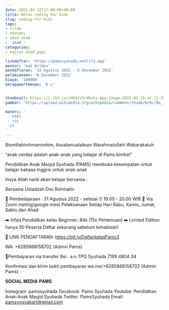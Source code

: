 ```yaml
---
date: 2022-03-12T17:00:00+00:00
title: Kelas Coding For Kids
slug: coding-for-kids
tags:
- islam
- ekonomi
- akad akad
- 'akad '
categories:
- kajian ahad pagi

linkdaftar: 'https://pamssyuhada.netlify.app'
mentor: 'kak Wildan'
pendaftaran: '10 Agustus 2022 - 5 Desember 2022'
pelaksanaan: '6 Desember 2022'
biaya: '100000'
berapapertemuan: '6 x'


thumbnail: https://i.ibb.co/sH66fz9/Whats-App-Image-2022-03-15-at-11-29-32-AM.jpg
gambar: 'https://upload.wikimedia.org/wikipedia/commons/thumb/6/6c/No_image_3x4.svg/1280px-No_image_3x4.svg.png'

materi: '
 - html
 - css
 -js
'
---
```

Bismillahirohmanirohim,
Assalamualaikum Warahmatullahi Wabarakatuh

“anak cerdas adalah anak-anak yang belajar di Pams bimbel”

Pendidikan Anak Masjid Syuhada (PAMS) membuka kesempatan untuk belajar bahasa Inggris untuk anak-anak

Insya Allah nanti akan belajar bersama :

Bersama Ustadzah Dwi Rohmatin

📖 Pembelajaraan : 31 Agustus 2022 - selesai
⏰ 19.00 - 20.00 WIB
📱 Via Zoom meting/google meet
Pelaksanaan Setiap Hari Rabu, Kamis, Jumat, Sabtu dan Ahad

➡️ Infaq Pendidikan kelas Beginner: 84k (15x Pertemuan)
➡️ Limited Edition hanya 50 Peserta
Daftar sekarang sebelum kehabisan!

📒 LINK PENDAFTARAN:
https://bit.ly/DaftarkelasPams3

WA: +6285868158702 (Admin Pams)

💸Pembayaran via transfer
Bsi : a.n TPQ Syuhada
7199 4804 34

Konfirmasi dan kirim bukti pembayaran
wa.me/+6285868158702 (Admin Pams)


𝐒𝐎𝐂𝐈𝐀𝐋 𝐌𝐄𝐃𝐈𝐀 𝐏𝐀𝐌𝐒

Instagram: pamssyuhada
Facebook: Pams Syuhada
Youtube: Pendidikan Anak-Anak Masjid Syuhada
Twitter: PamsSyuhada
Email: pamsyogyakart@gmail.com
